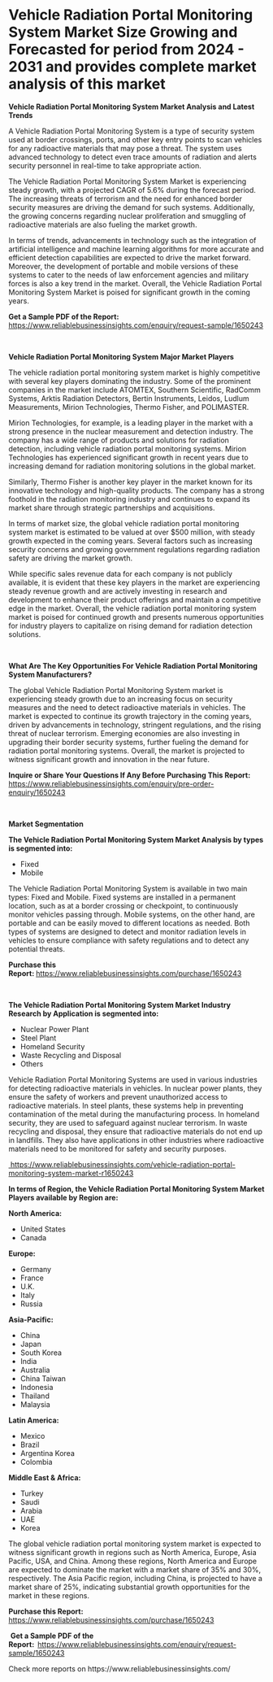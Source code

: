 <p><h1>Vehicle Radiation Portal Monitoring System Market Size Growing and Forecasted for period from 2024 - 2031 and provides complete market analysis of this market</h1></p><p><strong>Vehicle Radiation Portal Monitoring System Market Analysis and Latest Trends</strong></p>
<p><p>A Vehicle Radiation Portal Monitoring System is a type of security system used at border crossings, ports, and other key entry points to scan vehicles for any radioactive materials that may pose a threat. The system uses advanced technology to detect even trace amounts of radiation and alerts security personnel in real-time to take appropriate action.</p><p>The Vehicle Radiation Portal Monitoring System Market is experiencing steady growth, with a projected CAGR of 5.6% during the forecast period. The increasing threats of terrorism and the need for enhanced border security measures are driving the demand for such systems. Additionally, the growing concerns regarding nuclear proliferation and smuggling of radioactive materials are also fueling the market growth.</p><p>In terms of trends, advancements in technology such as the integration of artificial intelligence and machine learning algorithms for more accurate and efficient detection capabilities are expected to drive the market forward. Moreover, the development of portable and mobile versions of these systems to cater to the needs of law enforcement agencies and military forces is also a key trend in the market. Overall, the Vehicle Radiation Portal Monitoring System Market is poised for significant growth in the coming years.</p></p>
<p><strong>Get a Sample PDF of the Report:&nbsp;</strong> <a href="https://www.reliablebusinessinsights.com/enquiry/request-sample/1650243">https://www.reliablebusinessinsights.com/enquiry/request-sample/1650243</a></p>
<p>&nbsp;</p>
<p><strong>Vehicle Radiation Portal Monitoring System Major Market Players</strong></p>
<p><p>The vehicle radiation portal monitoring system market is highly competitive with several key players dominating the industry. Some of the prominent companies in the market include ATOMTEX, Southern Scientific, RadComm Systems, Arktis Radiation Detectors, Bertin Instruments, Leidos, Ludlum Measurements, Mirion Technologies, Thermo Fisher, and POLIMASTER.</p><p>Mirion Technologies, for example, is a leading player in the market with a strong presence in the nuclear measurement and detection industry. The company has a wide range of products and solutions for radiation detection, including vehicle radiation portal monitoring systems. Mirion Technologies has experienced significant growth in recent years due to increasing demand for radiation monitoring solutions in the global market.</p><p>Similarly, Thermo Fisher is another key player in the market known for its innovative technology and high-quality products. The company has a strong foothold in the radiation monitoring industry and continues to expand its market share through strategic partnerships and acquisitions.</p><p>In terms of market size, the global vehicle radiation portal monitoring system market is estimated to be valued at over $500 million, with steady growth expected in the coming years. Several factors such as increasing security concerns and growing government regulations regarding radiation safety are driving the market growth.</p><p>While specific sales revenue data for each company is not publicly available, it is evident that these key players in the market are experiencing steady revenue growth and are actively investing in research and development to enhance their product offerings and maintain a competitive edge in the market. Overall, the vehicle radiation portal monitoring system market is poised for continued growth and presents numerous opportunities for industry players to capitalize on rising demand for radiation detection solutions.</p></p>
<p>&nbsp;</p>
<p><strong>What Are The Key Opportunities For Vehicle Radiation Portal Monitoring System Manufacturers?</strong></p>
<p><p>The global Vehicle Radiation Portal Monitoring System market is experiencing steady growth due to an increasing focus on security measures and the need to detect radioactive materials in vehicles. The market is expected to continue its growth trajectory in the coming years, driven by advancements in technology, stringent regulations, and the rising threat of nuclear terrorism. Emerging economies are also investing in upgrading their border security systems, further fueling the demand for radiation portal monitoring systems. Overall, the market is projected to witness significant growth and innovation in the near future.</p></p>
<p><strong>Inquire or Share Your Questions If Any Before Purchasing This Report:</strong> <a href="https://www.reliablebusinessinsights.com/enquiry/pre-order-enquiry/1650243">https://www.reliablebusinessinsights.com/enquiry/pre-order-enquiry/1650243</a></p>
<p>&nbsp;</p>
<p><strong>Market Segmentation</strong></p>
<p><strong>The Vehicle Radiation Portal Monitoring System Market Analysis by types is segmented into:</strong></p>
<p><ul><li>Fixed</li><li>Mobile</li></ul></p>
<p><p>The Vehicle Radiation Portal Monitoring System is available in two main types: Fixed and Mobile. Fixed systems are installed in a permanent location, such as at a border crossing or checkpoint, to continuously monitor vehicles passing through. Mobile systems, on the other hand, are portable and can be easily moved to different locations as needed. Both types of systems are designed to detect and monitor radiation levels in vehicles to ensure compliance with safety regulations and to detect any potential threats.</p></p>
<p><strong>Purchase this Report:&nbsp;</strong><a href="https://www.reliablebusinessinsights.com/purchase/1650243">https://www.reliablebusinessinsights.com/purchase/1650243</a></p>
<p>&nbsp;</p>
<p><strong>The Vehicle Radiation Portal Monitoring System Market Industry Research by Application is segmented into:</strong></p>
<p><ul><li>Nuclear Power Plant</li><li>Steel Plant</li><li>Homeland Security</li><li>Waste Recycling and Disposal</li><li>Others</li></ul></p>
<p><p>Vehicle Radiation Portal Monitoring Systems are used in various industries for detecting radioactive materials in vehicles. In nuclear power plants, they ensure the safety of workers and prevent unauthorized access to radioactive materials. In steel plants, these systems help in preventing contamination of the metal during the manufacturing process. In homeland security, they are used to safeguard against nuclear terrorism. In waste recycling and disposal, they ensure that radioactive materials do not end up in landfills. They also have applications in other industries where radioactive materials need to be monitored for safety and security purposes.</p></p>
<p><a href="https://www.reliablebusinessinsights.com/vehicle-radiation-portal-monitoring-system-market-r1650243">&nbsp;https://www.reliablebusinessinsights.com/vehicle-radiation-portal-monitoring-system-market-r1650243</a></p>
<p><strong>In terms of Region, the Vehicle Radiation Portal Monitoring System Market Players available by Region are:</strong></p>
<p>
    <p> <strong> North America: </strong>
        <ul>
            <li>United States</li>
            <li>Canada</li>
        </ul>
        </p> 
    <p> <strong> Europe: </strong>
        <ul>
            <li>Germany</li>
            <li>France</li>
            <li>U.K.</li>
            <li>Italy</li>
            <li>Russia</li>
        </ul>
        </p> 
    <p> <strong> Asia-Pacific: </strong>
        <ul>
            <li>China</li>
            <li>Japan</li>
            <li>South Korea</li>
            <li>India</li>
            <li>Australia</li>
            <li>China Taiwan</li>
            <li>Indonesia</li>
            <li>Thailand</li>
            <li>Malaysia</li>
        </ul>
        </p> 
    <p> <strong> Latin America: </strong>
        <ul>
            <li>Mexico</li>
            <li>Brazil</li>
            <li>Argentina Korea</li>
            <li>Colombia</li>
        </ul>
        </p> 
    <p> <strong> Middle East & Africa: </strong>
        <ul>
            <li>Turkey</li>
            <li>Saudi</li>
            <li>Arabia</li>
            <li>UAE</li>
            <li>Korea</li>
        </ul>
    </p>
    </p>
<p><p>The global vehicle radiation portal monitoring system market is expected to witness significant growth in regions such as North America, Europe, Asia Pacific, USA, and China. Among these regions, North America and Europe are expected to dominate the market with a market share of 35% and 30%, respectively. The Asia Pacific region, including China, is projected to have a market share of 25%, indicating substantial growth opportunities for the market in these regions.</p></p>
<p><strong>Purchase this Report: </strong><a href="https://www.reliablebusinessinsights.com/purchase/1650243">https://www.reliablebusinessinsights.com/purchase/1650243</a></p>
<p>&nbsp;<strong>Get a Sample PDF of the Report:&nbsp;&nbsp;</strong><a href="https://www.reliablebusinessinsights.com/enquiry/request-sample/1650243">https://www.reliablebusinessinsights.com/enquiry/request-sample/1650243</a></p>
<p><strong></strong></p>
<p>Check more reports on https://www.reliablebusinessinsights.com/</p>